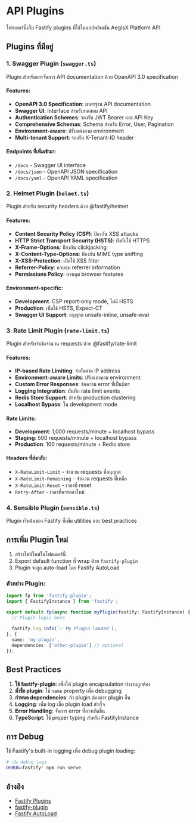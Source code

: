 # API Plugins

โฟลเดอร์นี้เก็บ Fastify plugins ที่ใช้ในแอปพลิเคชัน AegisX Platform API

## Plugins ที่มีอยู่

### 1. Swagger Plugin (`swagger.ts`)

Plugin สำหรับการจัดการ API documentation ด้วย OpenAPI 3.0 specification

#### Features:
- **OpenAPI 3.0 Specification**: มาตรฐาน API documentation
- **Swagger UI**: Interface สำหรับทดสอบ API
- **Authentication Schemes**: รองรับ JWT Bearer และ API Key
- **Comprehensive Schemas**: Schema สำหรับ Error, User, Pagination
- **Environment-aware**: ปรับแต่งตาม environment
- **Multi-tenant Support**: รองรับ X-Tenant-ID header

#### Endpoints ที่เพิ่มเข้ามา:
- `/docs` - Swagger UI interface
- `/docs/json` - OpenAPI JSON specification
- `/docs/yaml` - OpenAPI YAML specification

### 2. Helmet Plugin (`helmet.ts`)

Plugin สำหรับ security headers ด้วย @fastify/helmet

#### Features:
- **Content Security Policy (CSP)**: ป้องกัน XSS attacks
- **HTTP Strict Transport Security (HSTS)**: บังคับใช้ HTTPS
- **X-Frame-Options**: ป้องกัน clickjacking
- **X-Content-Type-Options**: ป้องกัน MIME type sniffing
- **X-XSS-Protection**: เปิดใช้ XSS filter
- **Referrer-Policy**: ควบคุม referrer information
- **Permissions Policy**: ควบคุม browser features

#### Environment-specific:
- **Development**: CSP report-only mode, ไม่มี HSTS
- **Production**: เปิดใช้ HSTS, Expect-CT
- **Swagger UI Support**: อนุญาต unsafe-inline, unsafe-eval

### 3. Rate Limit Plugin (`rate-limit.ts`)

Plugin สำหรับจำกัดจำนวน requests ด้วย @fastify/rate-limit

#### Features:
- **IP-based Rate Limiting**: จำกัดตาม IP address
- **Environment-aware Limits**: ปรับแต่งตาม environment
- **Custom Error Responses**: ข้อความ error ที่เป็นมิตร
- **Logging Integration**: บันทึก rate limit events
- **Redis Store Support**: สำหรับ production clustering
- **Localhost Bypass**: ใน development mode

#### Rate Limits:
- **Development**: 1,000 requests/minute + localhost bypass
- **Staging**: 500 requests/minute + localhost bypass
- **Production**: 100 requests/minute + Redis store

#### Headers ที่ส่งกลับ:
- `X-RateLimit-Limit` - จำนวน requests ที่อนุญาต
- `X-RateLimit-Remaining` - จำนวน requests ที่เหลือ
- `X-RateLimit-Reset` - เวลาที่ reset
- `Retry-After` - เวลาที่ควรลองใหม่

### 4. Sensible Plugin (`sensible.ts`)

Plugin เริ่มต้นของ Fastify ที่เพิ่ม utilities และ best practices

## การเพิ่ม Plugin ใหม่

1. สร้างไฟล์ใหม่ในโฟลเดอร์นี้
2. Export default function ที่ wrap ด้วย `fastify-plugin`
3. Plugin จะถูก auto-load โดย Fastify AutoLoad

### ตัวอย่าง Plugin:

```typescript
import fp from 'fastify-plugin';
import { FastifyInstance } from 'fastify';

export default fp(async function myPlugin(fastify: FastifyInstance) {
  // Plugin logic here
  
  fastify.log.info('✅ My Plugin loaded');
}, {
  name: 'my-plugin',
  dependencies: ['other-plugin'] // optional
});
```

## Best Practices

1. **ใช้ fastify-plugin**: เพื่อให้ plugin encapsulation ทำงานถูกต้อง
2. **ตั้งชื่อ plugin**: ใช้ `name` property เพื่อ debugging
3. **กำหนด dependencies**: ถ้า plugin ต้องการ plugin อื่น
4. **Logging**: เพิ่ม log เมื่อ plugin load สำเร็จ
5. **Error Handling**: จัดการ error ที่อาจเกิดขึ้น
6. **TypeScript**: ใช้ proper typing สำหรับ FastifyInstance

## การ Debug

ใช้ Fastify's built-in logging เพื่อ debug plugin loading:

```bash
# เปิด debug logs
DEBUG=fastify* npm run serve
```

## อ้างอิง

- [Fastify Plugins](https://www.fastify.io/docs/latest/Reference/Plugins/)
- [fastify-plugin](https://github.com/fastify/fastify-plugin)
- [Fastify AutoLoad](https://github.com/fastify/fastify-autoload) 